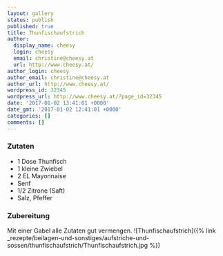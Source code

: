 ```yaml
---
layout: gallery
status: publish
published: true
title: Thunfischaufstrich
author:
  display_name: cheesy
  login: cheesy
  email: christine@cheesy.at
  url: http://www.cheesy.at/
author_login: cheesy
author_email: christine@cheesy.at
author_url: http://www.cheesy.at/
wordpress_id: 32345
wordpress_url: http://www.cheesy.at/?page_id=32345
date: '2017-01-02 13:41:01 +0000'
date_gmt: '2017-01-02 12:41:01 +0000'
categories: []
comments: []
---
```

### Zutaten
* 1 Dose Thunfisch
* 1 kleine Zwiebel
* 2 EL Mayonnaise
* Senf
* 1/2 Zitrone (Saft)
* Salz, Pfeffer
### Zubereitung
Mit einer Gabel alle Zutaten gut vermengen.
![Thunfischaufstrich]({% link _rezepte/beilagen-und-sonstiges/aufstriche-und-sossen/thunfischaufstrich/Thunfischaufstrich.jpg %})
